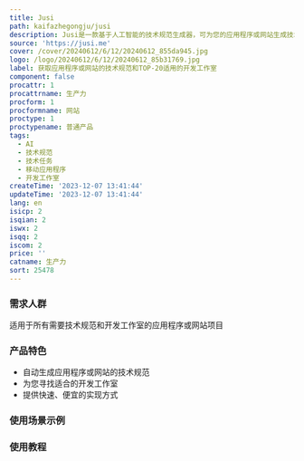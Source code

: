 ```yaml
---
title: Jusi
path: kaifazhegongju/jusi
description: Jusi是一款基于人工智能的技术规范生成器，可为您的应用程序或网站生成技术规范，并提供适合的开发工作室列表。它能帮助您更快、更便宜地实现创意。
source: 'https://jusi.me'
cover: /cover/20240612/6/12/20240612_855da945.jpg
logo: /logo/20240612/6/12/20240612_85b31769.jpg
label: 获取应用程序或网站的技术规范和TOP-20适用的开发工作室
component: false
procattr: 1
procattrname: 生产力
procform: 1
procformname: 网站
proctype: 1
proctypename: 普通产品
tags:
  - AI
  - 技术规范
  - 技术任务
  - 移动应用程序
  - 开发工作室
createTime: '2023-12-07 13:41:44'
updateTime: '2023-12-07 13:41:44'
lang: en
isicp: 2
isqian: 2
iswx: 2
isqq: 2
iscom: 2
price: ''
catname: 生产力
sort: 25478
---
```




### 需求人群
适用于所有需要技术规范和开发工作室的应用程序或网站项目

### 产品特色
- 自动生成应用程序或网站的技术规范
- 为您寻找适合的开发工作室
- 提供快速、便宜的实现方式

### 使用场景示例


### 使用教程


  
